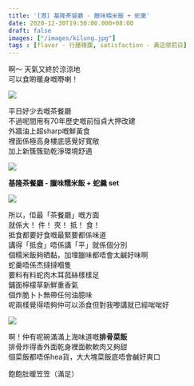 ```yaml
---
title: '[港] 基隆茶餐廳 - 臘味糯米飯 + 蛇羹'
date: 2020-12-30T19:50:00.000+08:00
draft: false
images: ["/images/kilung.jpg"]
tags : [flavor - 行膳積腹, satisfaction - 黃店懲罰日]
---
```


啊～ 天氣又終於涼涼地  
可以食啲暖身嘅嘢喇！  

![](/images/kilung0.jpg)

平日好少去嘅茶餐廳  
不過呢間用有70年歷史嘅前恒貞大押改建  
外牆油上超sharp嘅鮮黃食  
裡面係極高身樓底感覺好寬敞  
加上新簇簇勁乾淨環境舒適  

![](/images/kilung.jpg)

**基隆茶餐廳 - 臘味糯米飯 + 蛇羹 set**  

![](/images/kilung1.jpg)

所以，佢最「茶餐廳」嘅方面  
就係大！ 件！ 夾！ 抵！ 食！  
抵食都要好食嘅最緊要都係味道  
講得「抵食」唔係講「平」就係個分別  
個糯米飯夠晒黏，加埋臘味都唔會太鹹好味啊  
蛇羹唔係杰撻撻嗰隻  
要料有料蛇肉木耳菰絲樣樣足  
鋪面檸檬草新鮮重香氣  
個炸脆卜卜無帶任何油臆味  
呢兩樣覺得唔夠仲可以添食但對我嚟講就已經啱啱好  

![](/images/kilung2.jpg)

啊！仲有呢碗滿滿上海味道嘅**排骨菜飯**  
排骨炸得香外面乾身裡面軟軟肉又夠甜  
個菜飯都唔係hea貨，大大塊菜飯底唔會鹹好爽口  
  
飽飽肚暖笠笠（滿足）    
